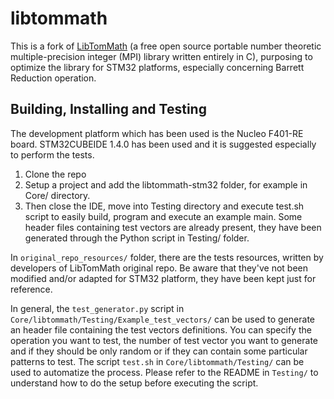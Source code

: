 # libtommath

This is a fork of [LibTomMath](http://www.libtom.net/LibTomMath/) (a free open source portable number theoretic multiple-precision integer (MPI) library written entirely in C), purposing to optimize the library for STM32 platforms, especially concerning Barrett Reduction operation.


## Building, Installing and Testing

The development platform which has been used is the Nucleo F401-RE board. STM32CUBEIDE 1.4.0 has been used and it is suggested especially to perform the tests.


1. Clone the repo
2. Setup a project and add the libtommath-stm32 folder, for example in Core/ directory.
3. Then close the IDE, move into Testing directory and execute test.sh script to easily build, program and execute an example main.
   Some header files containing test vectors are already present, they have been generated through the Python script in Testing/ folder.

In `original_repo_resources/` folder, there are the tests resources, written by developers of LibTomMath original repo.
Be aware that they've not been modified and/or adapted for STM32 platform, they have been kept just for reference.

In general, the `test_generator.py` script in `Core/libtommath/Testing/Example_test_vectors/` can be used to generate an header file containing the test vectors definitions. You can specify the operation you want to test, the number of test vector you want to generate and if they should be only random or if they can contain some particular patterns to test.
The script `test.sh` in `Core/libtommath/Testing/` can be used to automatize the process. Please refer to the README in `Testing/` to understand how to do the setup before executing the script.



